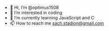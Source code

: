 - 👋 Hi, I’m @optimus1508
- 👀 I’m interested in coding
- 🌱 I’m currently learning JavaScript and C
- 📫 How to reach me sach.stadion@gmail.com

<!---
optimus1508/optimus1508 is a ✨ special ✨ repository because its `README.md` (this file) appears on your GitHub profile.
You can click the Preview link to take a look at your changes.
--->
